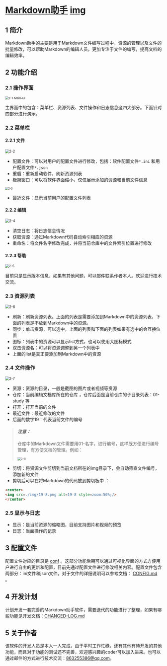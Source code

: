 # [Markdown助手](./)   [img](./img)  

## 1 简介 

Markdown助手的主要是用于Markdown文件编写过程中，资源的管理以及文件的批量修改，可以帮助Markdown的编辑人员，更加专注于文件的编写，提高文档的编辑效率。

## 2 功能介绍  

### 2.1 操作界面  

<img src="./img/2-1-Main-Ui.png" alt="2-1-Main-Ui" style="zoom:67%;" />

主界面中的包含：菜单栏、资源列表、文件操作和日志信息这四大部分。下面针对四部分进行演示。

### 2.2 菜单栏   

#### 2.2.1 文件  

<img src="./img/2-2.png" alt="2-2" style="zoom:80%;" />

- 配置文件：可以对用户的配置文件进行修改，包括：软件配置文件`*.ini` 和用户配置文件`*.json`        
- 重启：重新启动软件，刷新资源列表   
- 极简窗口：可以将软件界面缩小，仅仅展示添加的资源和当前文件信息  

<img src="./img/2-3.png" alt="2-3" style="zoom:60%;" />

- 最近文件：显示当前用户的配置文件列表    

#### 2.2.2 编辑 

<img src="./img/2-4.png" alt="2-4" style="zoom:80%;" />

- 清空日志：将日志信息情况   
- 获取资源：通过Markdown代码自动索引相应的资源  
- 重命名：将文件名字修改完成，并将当前仓库中的文件索引位置进行修改   

#### 2.2.3 帮助  

<img src="./img/2-5.png" alt="2-5" style="zoom:75%;" />

目前只是显示版本信息，如果有其他问题，可以邮件联系作者本人。欢迎进行技术交流。

### 2.3 资源列表   

<img src="./img/2-6.gif" alt="2-6" style="zoom:80%;" />

- 刷新：刷新资源列表。上面的列表是需要添加到Markdown中的资源列表，下面的列表是不放到Markdown中的资源。      
- 同步：单击资源，可以选中，上面的列表和下面的列表如果有选中的会互换位置     
- 图标：列表中的资源可以显示list方式，也可以使用大图标模式    
- 双击资源名：可以将资源调整到另一个列表中  
- 上面的list是真正要添加到Markdown中的资源  

### 2.4 文件操作   

<img src="./img/2-7.gif" alt="2-7" style="zoom:80%;" />

- 资源：资源的目录，一般是截图的图片或者视频等资源  
- 仓库：当前编辑文档库所在的仓库 ，仓库后面是当前仓库的子目录列表：01-study  等   
- 打开：打开当前的文件  
- 最近文件：最近修改的文件  
- 后面的数字19：代表当前文件的编号  
> #### ***注意：***   
>
> 仓库中的Markdown文件需要用01-名字，进行编号，这样既方便进行编号管理，有方便文档的管理。例如：
>
> <img src="./img/2-8.png" alt="2-8" style="zoom:67%;" /> 

- 剪切：将资源文件剪切到当前文档所在的img目录下，会自动筛查文件编号，添加新的文件  
- 剪切后可以在将Markdown的代码放到剪切板中  ： 
```markdown
<center>    
<img src=./img/19-8.png alt=19-8 style=zoom:50%;/>   
</center>   
```

### 2.5 显示与日志  

- 显示：是当前资源的缩略图，目前支持图片和视频的预览   
- 日志：当面操作的记录   

## 3 配置文件  

配置文件对应的目录是 [conf](conf) 。这部分功能后期可以通过可视化界面的方式方便用户进行自主的更新和配置，目前先通过配置文件进行修改相关内容。配置文件包含两部分：ini文件和json文件。对于文件的详细说明可以参考文档： [CONFIG.md](CONFIG.md) 。 

## 4 开发计划 

计划开发一套完善的Markdown助手软件，需要迭代的功能进行了整理，如果有哪些功能见开发文档：[CHANGED-LOG.md](CHANGED-LOG.md)   

## 5 关于作者  

该软件的开发人员是本人一人完成，由于平时工作忙碌，还有其他有待开发的其他功能，而且对于功能的测试还不完善，欢迎感兴趣的coder可以加入进来。也可以通过邮件的方式进行技术交流：863255386@qq.com。  
